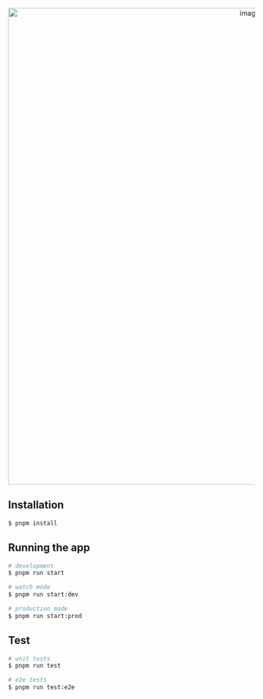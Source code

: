 <p align="center">
  <img width="971" alt="image" src="https://github.com/manOfBackend/ai-calorie-diary/assets/74768098/4dd1a702-7e64-488d-900f-b490f2684564">
</p>

## Installation

```bash
$ pnpm install
```

## Running the app

```bash
# development
$ pnpm run start

# watch mode
$ pnpm run start:dev

# production mode
$ pnpm run start:prod
```

## Test

```bash
# unit tests
$ pnpm run test

# e2e tests
$ pnpm run test:e2e

```
